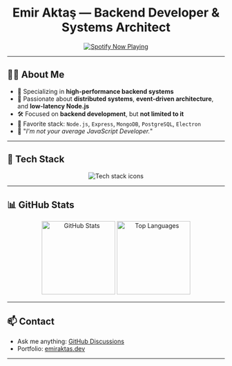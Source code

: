 <h1 align="center">Emir Aktaş — Backend Developer & Systems Architect</h1>

<p align="center">
  <a href="https://github.com/kittinan/spotify-github-profile">
    <img src="https://spotify-github-profile.kittinanx.com/api/view?uid=r5vhoq9cz0b6lrdoipt82ihws&cover_image=false&theme=natemoo-re&show_offline=true&background_color=121212&interchange=true&bar_color=53b14f&bar_color_cover=true" alt="Spotify Now Playing" />
  </a>
</p>

---

## 👨‍💻 About Me

- 🧠 Specializing in **high-performance backend systems**
- 🔁 Passionate about **distributed systems**, **event-driven architecture**, and **low-latency Node.js**
- 🛠 Focused on **backend development**, but **not limited to it**
- 💼 Favorite stack: `Node.js`, `Express`, `MongoDB`, `PostgreSQL`, `Electron`
- 🧪 "_I'm not your average JavaScript Developer._"

---

## 🧰 Tech Stack

<p align="center">
  <img src="https://skillicons.dev/icons?i=aws,nodejs,c,cpp,html,css,python,express,mongodb,postgres,sqlite,redis,js,ts,bash,linux" alt="Tech stack icons"/>
</p>

---

## 📊 GitHub Stats

<p align="center">
  <img src="https://github-readme-stats.vercel.app/api?username=soleroks&show_icons=true&theme=radical" height="170" alt="GitHub Stats"/>
  <img src="https://github-readme-stats.vercel.app/api/top-langs/?username=soleroks&layout=compact&theme=radical" height="170" alt="Top Languages"/>
</p>

---

## 📫 Contact

- Ask me anything: [GitHub Discussions](https://github.com/soleroks/soleroks/discussions)
- Portfolio: [emiraktas.dev](https://emiraktas.dev)

---
